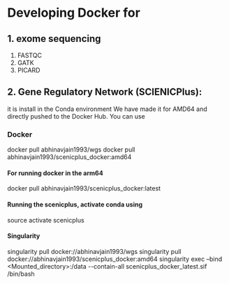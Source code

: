 # Developing Docker for

## 1. exome sequencing

1.  FASTQC
2.  GATK
3.  PICARD

## 2. Gene Regulatory Network (SCIENICPlus):

it is install in the Conda environment
We have made it for AMD64 and directly pushed to the Docker Hub.
You can use

### Docker

docker pull abhinavjain1993/wgs
docker pull abhinavjain1993/scenicplus_docker:amd64

#### For running docker in the arm64

docker pull abhinavjain1993/scenicplus_docker:latest

#### Running the scenicplus, activate conda using

source activate scenicplus

#### Singularity

singularity pull docker://abhinavjain1993/wgs
singularity pull docker://abhinavjain1993/scenicplus_docker:amd64
singularity exec –bind <Mounted_directory>:/data --contain-all scenicplus_docker_latest.sif /bin/bash
